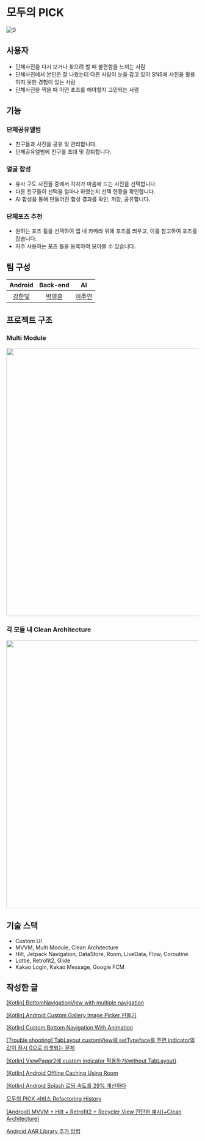 # 모두의 PICK

![0](https://user-images.githubusercontent.com/58168528/191194495-f37d21a1-ca88-4e98-a91e-34dfe8072ce3.png)

## 사용자

- 단체사진을 다시 보거나 찾으려 할 때 불편함을 느끼는 사람
- 단체사진에서 본인은 잘 나왔는데 다른 사람이 눈을 감고 있어 SNS에 사진을 활용하지 못한 경험이 있는 사람
- 단체사진을 찍을 때 어떤 포즈를 해야할지 고민되는 사람

## 기능

### 단체공유앨범

- 친구들과 사진을 공유 및 관리합니다.
- 단체공유앨범에 친구를 초대 및 강퇴합니다.

### 얼굴 합성

- 유사 구도 사진들 중에서 각자가 마음에 드는 사진을 선택합니다.
- 다른 친구들이 선택을 얼마나 하였는지 선택 현황을 확인합니다.
- AI 합성을 통해 만들어진 합성 결과를 확인, 저장, 공유합니다.

### 단체포즈 추천

- 원하는 포즈 틀을 선택하여 앱 내 카메라 위에 포즈를 띄우고, 이를 참고하여 포즈를 잡습니다.
- 자주 사용하는 포즈 틀을 등록하여 모아볼 수 있습니다.

## 팀 구성
|Android|Back-end|AI|
|:-------:|:-------:|:-------:|
|[강한빛](https://github.com/Hanbit-Kang)|[박영훈](https://github.com/Park-Young-Hun)|[이주연](https://github.com/2JooYeon)|

## 프로젝트 구조
### Multi Module
<img src="https://user-images.githubusercontent.com/58168528/197781520-80a7a294-383f-47fc-9c85-58f04c22ab8c.png" width="700px"/>

### 각 모듈 내 Clean Architecture
<img src="https://user-images.githubusercontent.com/58168528/197780144-ad14321f-3031-41d4-b619-14e40f097887.png" width="700px"/>


## 기술 스택

- Custom UI
- MVVM, Multi Module, Clean Architecture
- Hilt, Jetpack Navigation, DataStore, Room, LiveData, Flow, Coroutine
- Lottie, Retrofit2, Glide
- Kakao Login, Kakao Message, Google FCM

## 작성한 글

[[Kotlin] BottomNavigationView with multiple navigation](https://rccode.tistory.com/287)

[[Kotlin] Android Custom Gallery Image Picker 만들기](https://rccode.tistory.com/288)

[[Kotlin] Custom Bottom Navigation With Animation](https://rccode.tistory.com/289)

[[Trouble shooting] TabLayout customView에 setTypeface를 주면 indicator의 값이 잠시 0으로 리셋되는 문제](https://rccode.tistory.com/290)

[[Kotlin] ViewPager2에 custom indicator 적용하기(without TabLayout)](https://rccode.tistory.com/291)

[[Kotlin] Android Offline Caching Using Room](https://rccode.tistory.com/292)

[[Kotlin] Android Splash 로딩 속도를 29% 개선하다](https://rccode.tistory.com/294)

[모두의 PICK 서비스 Refactoring History](https://rccode.tistory.com/295)

[[Android] MVVM + Hilt + Retrofit2 + Recycler View 간단한 예시(+Clean Architecture)](https://rccode.tistory.com/296)

[Android AAR Library 추가 방법](https://rccode.tistory.com/286)